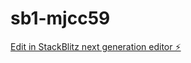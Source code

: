 # sb1-mjcc59

[Edit in StackBlitz next generation editor ⚡️](https://stackblitz.com/~/github.com/jjz/sb1-mjcc59)